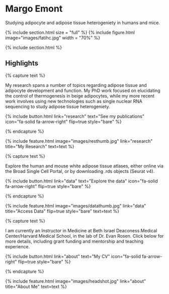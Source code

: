 ---
---

# Margo Emont

Studying adipocyte and adipose tissue heterogeniety in humans and mice.

{% include section.html size = "full" %}
{%
  include figure.html
  image="images/fatihc.jpg"
  width = "70%"
%}

{% include section.html %}

## Highlights

{% capture text %}

My research spans a number of topics regarding adipose tissue and adipocyte development and function. My PhD work focused on elucidating the control of thermogenesis in beige adipocytes, while my more recent work involves using new technologies such as single nuclear RNA sequencing to study adipose tissue heterogeniety.

{%
  include button.html
  link="research"
  text="See my publications"
  icon="fa-solid fa-arrow-right"
  flip=true
  style="bare"
%}

{% endcapture %}

{%
  include feature.html
  image="images/resthumb.jpg"
  link="research"
  title="My Research"
  text=text
%}

{% capture text %}

Explore the human and mouse white adipose tissue atlases, either online via the Broad Single Cell Portal, or by downloading .rds objects (Seurat v4).

{%
  include button.html
  link="data"
  text="Explore the data"
  icon="fa-solid fa-arrow-right"
  flip=true
  style="bare"
%}

{% endcapture %}

{%
  include feature.html
  image="images/datathumb.jpg"
  link="data"
  title="Access Data"
  flip=true
  style="bare"
  text=text
%}

{% capture text %}

I am currently an Instructor in Medicine at Beth Israel Deaconess Medical Center/Harvard Medical School, in the lab of Dr. Evan Rosen. Click below for more details, including grant funding and mentorship and teaching experience.

{%
  include button.html
  link="about"
  text="My CV"
  icon="fa-solid fa-arrow-right"
  flip=true
  style="bare"
%}

{% endcapture %}

{%
  include feature.html
  image="images/headshot.jpg"
  link="about"
  title="About Me"
  text=text
%}
